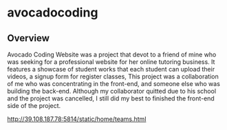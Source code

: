 # avocadocoding

## Overview
Avocado Coding Website was a project that devot to a friend of mine who was seeking for a professional website for her online tutoring business. It features a showcase of student works that each student can upload their videos, a signup form for register classes,   This project was a collaboration of me who was concentrating in the front-end, and someone else who was building the back-end. Although my collaborator quitted due to his school and the project was cancelled, I still did my best to finished the front-end side of the project. 

http://39.108.187.78:5814/static/home/teams.html
